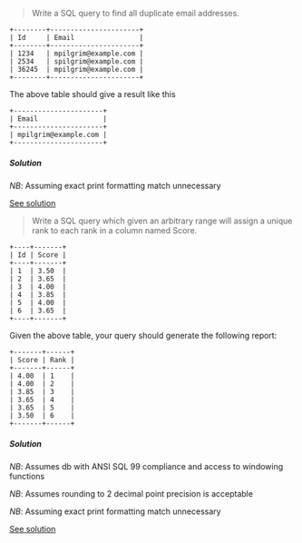 > Write a SQL query to find all duplicate email addresses.

```
+--------+----------------------+
| Id     | Email                |
+--------+----------------------+
| 1234   | mpilgrim@example.com |
| 2534   | spilgrim@example.com |
| 36245  | mpilgrim@example.com |
+--------+----------------------+
```

The above table should give a result like this

```
+----------------------+
| Email                |
+----------------------+
| mpilgrim@example.com |
+----------------------+
```

##### Solution

*NB*: Assuming exact print formatting match unnecessary

[See solution](./find_duplicates.sql)

> Write a SQL query which given an arbitrary range will assign a unique rank to each rank in a column named Score.

```
+----+-------+
| Id | Score |
+----+-------+
| 1  | 3.50  |
| 2  | 3.65  |
| 3  | 4.00  |
| 4  | 3.85  |
| 5  | 4.00  |
| 6  | 3.65  |
+----+-------+
```

Given the above table, your query should generate the following report:

```
+-------+------+
| Score | Rank |
+-------+------+
| 4.00  | 1    |
| 4.00  | 2    |
| 3.85  | 3    |
| 3.65  | 4    |
| 3.65  | 5    |
| 3.50  | 6    |
+-------+------+
```

##### Solution

*NB*: Assumes db with ANSI SQL 99 compliance and access to windowing functions

*NB*: Assumes rounding to 2 decimal point precision is acceptable

*NB*: Assuming exact print formatting match unnecessary

[See solution](./generate_ranks.sql)
